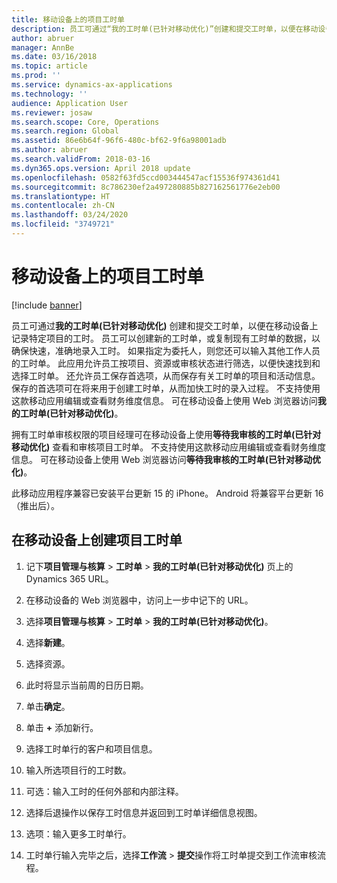```yaml
---
title: 移动设备上的项目工时单
description: 员工可通过“我的工时单(已针对移动优化)”创建和提交工时单，以便在移动设备上记录特定项目的工时。
author: abruer
manager: AnnBe
ms.date: 03/16/2018
ms.topic: article
ms.prod: ''
ms.service: dynamics-ax-applications
ms.technology: ''
audience: Application User
ms.reviewer: josaw
ms.search.scope: Core, Operations
ms.search.region: Global
ms.assetid: 86e6b64f-96f6-480c-bf62-9f6a98001adb
ms.author: abruer
ms.search.validFrom: 2018-03-16
ms.dyn365.ops.version: April 2018 update
ms.openlocfilehash: 0582f63fd5ccd003444547acf15536f974361d41
ms.sourcegitcommit: 8c786230ef2a497280885b827162561776e2eb00
ms.translationtype: HT
ms.contentlocale: zh-CN
ms.lasthandoff: 03/24/2020
ms.locfileid: "3749721"
---
```

# <a name="project-timesheets-on-a-mobile-device"></a>移动设备上的项目工时单

[!include [banner](../includes/banner.md)]

员工可通过**我的工时单(已针对移动优化)** 创建和提交工时单，以便在移动设备上记录特定项目的工时。 员工可以创建新的工时单，或复制现有工时单的数据，以确保快速，准确地录入工时。 如果指定为委托人，则您还可以输入其他工作人员的工时单。 此应用允许员工按项目、资源或审核状态进行筛选，以便快速找到和选择工时单。 还允许员工保存首选项，从而保存有关工时单的项目和活动信息。 保存的首选项可在将来用于创建工时单，从而加快工时的录入过程。 不支持使用这款移动应用编辑或查看财务维度信息。 可在移动设备上使用 Web 浏览器访问**我的工时单(已针对移动优化)**。

拥有工时单审核权限的项目经理可在移动设备上使用**等待我审核的工时单(已针对移动优化)** 查看和审核项目工时单。 不支持使用这款移动应用编辑或查看财务维度信息。 可在移动设备上使用 Web 浏览器访问**等待我审核的工时单(已针对移动优化)**。

此移动应用程序兼容已安装平台更新 15 的 iPhone。
Android 将兼容平台更新 16（推出后）。

## <a name="create-a-project-timesheet-on-your-mobile-device"></a>在移动设备上创建项目工时单

1.  记下**项目管理与核算** \> **工时单** \> **我的工时单(已针对移动优化)** 页上的 Dynamics 365 URL。

2.  在移动设备的 Web 浏览器中，访问上一步中记下的 URL。
 
3.  选择**项目管理与核算** \> **工时单** \> **我的工时单(已针对移动优化)**。

4.  选择**新建**。

5.  选择资源。

6.  此时将显示当前周的日历日期。

7.  单击**确定**。

8.  单击 **+** 添加新行。

9.  选择工时单行的客户和项目信息。

10. 输入所选项目行的工时数。

11. 可选：输入工时的任何外部和内部注释。

12. 选择后退操作以保存工时信息并返回到工时单详细信息视图。

13. 选项：输入更多工时单行。

14. 工时单行输入完毕之后，选择**工作流** \> **提交**操作将工时单提交到工作流审核流程。
